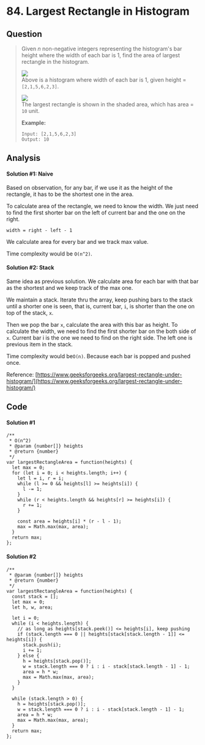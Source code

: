 # 84. Largest Rectangle in Histogram

## Question

> Given _n_ non-negative integers representing the histogram's bar height where the width of each bar is 1, find the area of largest rectangle in the histogram.
>
> ![](https://assets.leetcode.com/uploads/2018/10/12/histogram.png)  
> Above is a histogram where width of each bar is 1, given height = `[2,1,5,6,2,3]`.
>
> ![](https://assets.leetcode.com/uploads/2018/10/12/histogram_area.png)  
> The largest rectangle is shown in the shaded area, which has area = `10` unit.
>
> **Example:**
>
> ```text
> Input: [2,1,5,6,2,3]
> Output: 10
> ```

## Analysis

#### Solution \#1: Naive

Based on observation, for any bar, if we use it as the height of the rectangle, it has to be the shortest one in the area. 

To calculate area of the rectangle, we need to know the width. We just need to find the first shorter bar on the left of current bar and the one on the right. 

`width = right - left - 1`

We calculate area for every bar and we track max value.

Time complexity would be `O(n^2)`.

#### Solution \#2: Stack

Same idea as previous solution. We calculate area for each bar with that bar as the shortest and we keep track of the max one. 

We maintain a stack. Iterate thru the array, keep pushing bars to the stack until a shorter one is seen, that is, current bar, `i`,  is shorter than the one on top of the stack, `x`.

Then we pop the bar `x`, calculate the area with this bar as height. To calculate the width, we need to find the first shorter bar on the both side of `x`. Current bar i is the one we need to find on the right side. The left one is previous item in the stack.

Time complexity would be`O(n)`. Because each bar is popped and pushed once.

Reference: [https://www.geeksforgeeks.org/largest-rectangle-under-histogram/](https://www.geeksforgeeks.org/largest-rectangle-under-histogram/)

## Code

#### Solution \#1

```text
/**
 * O(n^2)
 * @param {number[]} heights
 * @return {number}
 */
var largestRectangleArea = function(heights) {
  let max = 0;
  for (let i = 0; i < heights.length; i++) {
    let l = i, r = i;
    while (l >= 0 && heights[l] >= heights[i]) {
      l -= 1;
    }
    while (r < heights.length && heights[r] >= heights[i]) {
      r += 1;
    }
    
    const area = heights[i] * (r - l - 1);
    max = Math.max(max, area);
  }
  return max;
};
```

#### Solution \#2

```text
/**
 * @param {number[]} heights
 * @return {number}
 */
var largestRectangleArea = function(heights) {
  const stack = [];
  let max = 0;
  let h, w, area;
  
  let i = 0;
  while (i < heights.length) {
    // as long as heights[stack.peek()] <= heights[i], keep pushing
    if (stack.length === 0 || heights[stack[stack.length - 1]] <= heights[i]) {
      stack.push(i);
      i += 1;
    } else {
      h = heights[stack.pop()];
      w = stack.length === 0 ? i : i - stack[stack.length - 1] - 1;
      area = h * w;
      max = Math.max(max, area);
    }
  }
  
  while (stack.length > 0) {
    h = heights[stack.pop()];
    w = stack.length === 0 ? i : i - stack[stack.length - 1] - 1;
    area = h * w;
    max = Math.max(max, area);
  }
  return max;
};
```

